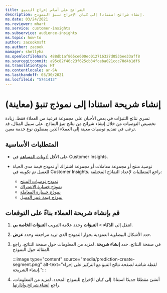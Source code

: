 ```yaml
---
title: الشرائح على أساس إخراج التنبؤ
description: إنشاء شرائح استنادا إلى كيان الإخراج تنبؤ النموذج.
ms.date: 03/24/2021
ms.reviewer: mhart
ms.service: customer-insights
ms.subservice: audience-insights
ms.topic: how-to
author: zacookmsft
ms.author: zacook
manager: shellyha
ms.openlocfilehash: 488db1af865ce600ec012716327d053bee33aff8
ms.sourcegitcommit: a95c82f46c23f625cb34fceba021ccc70d4b1df6
ms.translationtype: HT
ms.contentlocale: ar-SA
ms.lasthandoff: 03/30/2021
ms.locfileid: "5741413"
---
```

# <a name="create-a-segment-based-on-a-prediction-model-preview"></a>إنشاء شريحة استنادا إلى نموذج تنبؤ (معاينة)

تسري نتائج التنبؤات في بعض الأحيان على مجموعة فرعية من العملاء فقط. زيادة تخصيص التوصيات من خلال إنشاء شرائح من نتائج تنبؤ النماذج. على سبيل المثال، قد ترغب في تقديم توصيات معينة إلى العملاء الذين يفضلون نوع خدمة معين. 

## <a name="prerequisites"></a>المتطلبات الأساسية

- على الأقل [أذونات المساهم](permissions.md) في Customer Insights.

- توصية منتج أو مجموعة معاملات أو مجموعة اشتراك أو نموذج قيمة مدى الحياة للعميل تم تكوينه في Customer Insights. راجع المتطلبات لإعداد النماذج المختلفة:

  - [نموذج توصيات المنتج](predict-product-recommendation.md)
  - [نموذج خسارة الاشتراك](predict-subscription-churn.md)
  - [نموذج خسارة المعاملة](predict-transactional-churn.md)
  - [نموذج قيمة عمر العميل](predict-customer-lifetime-value.md)

## <a name="create-a-customer-segment-based-on-predictions"></a>قم بإنشاء شريحة العملاء بناءً على التوقعات

1. انتقل إلى **الذكاء** > **التنبؤات** وحدد علامة التبويب **التنبؤات الخاصة بي‬**.

1. حدد الأشكال البيضاوية العمودية بجوار النموذج الذي تريد مراجعته وحدد **عرض**.

1. في صفحة النتائج، حدد **إنشاء شريحة**. لمزيد من المعلومات حول صفحة النتائج، راجع المقالة حول النموذج.

   :::image type="content" source="media/prediction-create-segment.png" alt-text="لقطة شاشة لصفحة نتائج التنبؤ مع التركيز على إجراء إنشاء الشريحة.":::

1. أنشئ مقطعًا جديدًا استنادًا إلى كيان الإخراج للنموذج المحدد. لمزيد من المعلومات، راجع [إنشاء شرائح وإدارتها](segments.md).